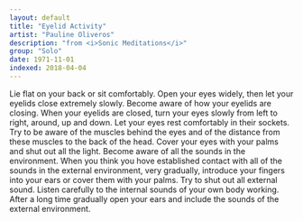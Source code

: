```yaml
---
layout: default
title: "Eyelid Activity"
artist: "Pauline Oliveros"
description: "from <i>Sonic Meditations</i>"
group: "Solo"
date: 1971-11-01
indexed: 2018-04-04
---
```

Lie flat on your back or sit comfortably. Open your eyes widely, then let your eyelids close extremely slowly. Become aware of how your eyelids are closing. When your eyelids are closed, turn your eyes slowly from left to right, around, up and down. Let your eyes rest comfortably in their sockets. Try to be aware of the muscles behind the eyes and of the distance from these muscles to the back of the head. Cover your eyes with your palms and shut out all the light. Become aware of all the sounds in the environment. When you think you hove established contact with all of the sounds in the external environment, very gradually, introduce your fingers into your ears or cover them with your palms. Try to shut out all external sound. Listen carefully to the internal sounds of your own body working. After a long time gradually open your ears and include the sounds of the external environment.
